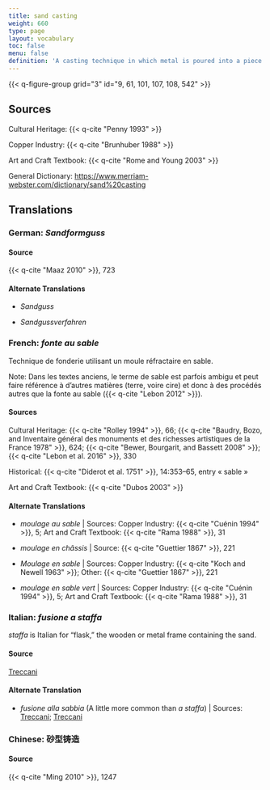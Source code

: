```yaml
---
title: sand casting
weight: 660
type: page
layout: vocabulary
toc: false
menu: false
definition: 'A casting technique in which metal is poured into a piece mold made of a specific type of sand that is bound by clay (or resin in modern foundries). The piece mold is made by ramming the sand around a rigid model or {{< q-def "chef-modèle" >}} within stacked metal frames (aka flasks). See [GI§2.4.1](#GI§2.4.1).'
---
```


{{< q-figure-group grid="3" id="9, 61, 101, 107, 108, 542" >}}

## Sources

Cultural Heritage: {{< q-cite "Penny 1993" >}}

Copper Industry: {{< q-cite "Brunhuber 1988" >}}

Art and Craft Textbook: {{< q-cite "Rome and Young 2003" >}}

General Dictionary: <https://www.merriam-webster.com/dictionary/sand%20casting>

## Translations

<div class="accordion">

### **German**: *Sandformguss*

#### Source

{{< q-cite "Maaz 2010" >}}, 723

#### Alternate Translations

- *Sandguss*

- *Sandgussverfahren*

### **French**: *fonte au sable*

Technique de fonderie utilisant un moule réfractaire en sable.

<div class="backmatter">
Note: Dans les textes anciens, le terme de sable est parfois ambigu et peut faire référence à d’autres matières (terre, voire cire) et donc à des procédés autres que la fonte au sable ({{< q-cite "Lebon 2012" >}}).
</div>

#### Sources

Cultural Heritage: {{< q-cite "Rolley 1994" >}}, 66; {{< q-cite "Baudry, Bozo, and Inventaire général des monuments et des richesses artistiques de la France 1978" >}}, 624; {{< q-cite "Bewer, Bourgarit, and Bassett 2008" >}}; {{< q-cite "Lebon et al. 2016" >}}, 330

Historical: {{< q-cite "Diderot et al. 1751" >}}, 14:353–65, entry « sable »

Art and Craft Textbook: {{< q-cite "Dubos 2003" >}}

#### Alternate Translations

- *moulage au sable* | Sources: Copper Industry: {{< q-cite "Cuénin 1994" >}}, 5; Art and Craft Textbook: {{< q-cite "Rama 1988" >}}, 31

- *moulage en châssis* | Source: {{< q-cite "Guettier 1867" >}}, 221

- *Moulage en sable* | Sources: Copper Industry: {{< q-cite "Koch and Newell 1963" >}}; Other: {{< q-cite "Guettier 1867" >}}, 221

- *moulage en sable vert* | Sources: Copper Industry: {{< q-cite "Cuénin 1994" >}}, 5; Art and Craft Textbook: {{< q-cite "Rama 1988" >}}, 31

### **Italian**: *fusione a staffa*

*staffa* is Italian for “flask,” the wooden or metal frame containing the sand.

#### Source

[Treccani](https://www.treccani.it/enciclopedia/fusione_%28Enciclopedia-Italiana%29/)  

#### Alternate Translation

- *fusione alla sabbia* (A little more common than *a staffa*) | Sources: [Treccani](http://www.treccani.it/vocabolario/ricerca/fusione-alla-sabbia/); [Treccani](https://www.treccani.it/enciclopedia/fusione_%28Enciclopedia-Italiana%29/)

### **Chinese**: 砂型铸造

#### Source

{{< q-cite "Ming 2010" >}}, 1247

</div>

